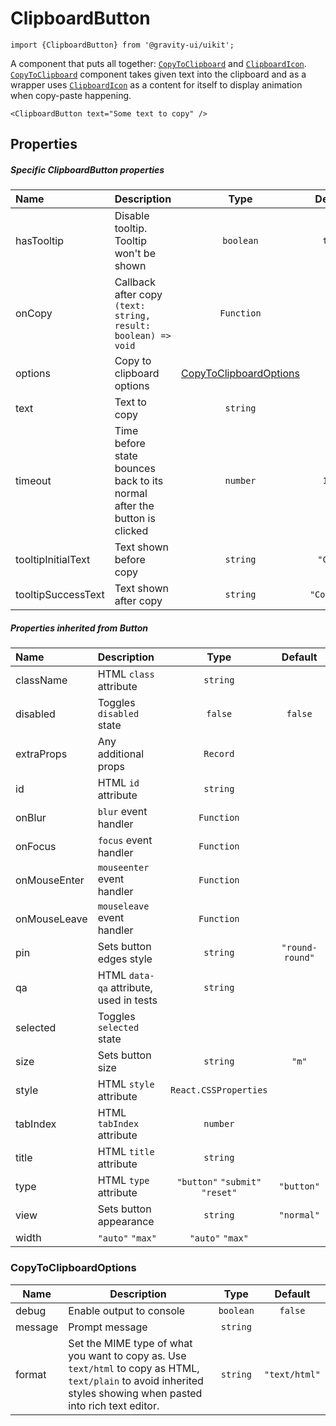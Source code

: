 <!--GITHUB_BLOCK-->

# ClipboardButton

<!--/GITHUB_BLOCK-->

```tsx
import {ClipboardButton} from '@gravity-ui/uikit';
```

A component that puts all together: [`CopyToClipboard`](../CopyToClipboard/README.md) and [`ClipboardIcon`](../ClipboardIcon/README.md). [`CopyToClipboard`](../CopyToClipboard/README.md) component takes given text into the clipboard and as a wrapper uses [`ClipboardIcon`](../ClipboardIcon/README.md) as a content for itself to display animation when copy-paste happening.

<!--LANDING_BLOCK
<ExampleBlock
    code={`
<ClipboardButton text="Some text to copy" />
`}
>
    <UIKit.ClipboardButton text="Some text to copy" />
</ExampleBlock>
LANDING_BLOCK-->

<!--GITHUB_BLOCK-->

```tsx
<ClipboardButton text="Some text to copy" />
```

<!--/GITHUB_BLOCK-->

## Properties

##### Specific ClipboardButton properties

| Name               | Description                                                              |                       Type                        |   Default   |
| :----------------- | :----------------------------------------------------------------------- | :-----------------------------------------------: | :---------: |
| hasTooltip         | Disable tooltip. Tooltip won't be shown                                  |                     `boolean`                     |   `true`    |
| onCopy             | Callback after copy `(text: string, result: boolean) => void`            |                    `Function`                     |             |
| options            | Copy to clipboard options                                                | [CopyToClipboardOptions](#copytoclipboardoptions) |             |
| text               | Text to copy                                                             |                     `string`                      |             |
| timeout            | Time before state bounces back to its normal after the button is clicked |                     `number`                      |   `1000`    |
| tooltipInitialText | Text shown before copy                                                   |                     `string`                      |  `"Copy"`   |
| tooltipSuccessText | Text shown after copy                                                    |                     `string`                      | `"Copied!"` |

##### Properties inherited from Button

| Name         | Description                             |              Type               |     Default     |
| :----------- | :-------------------------------------- | :-----------------------------: | :-------------: |
| className    | HTML `class` attribute                  |            `string`             |                 |
| disabled     | Toggles `disabled` state                |             `false`             |     `false`     |
| extraProps   | Any additional props                    |            `Record`             |                 |
| id           | HTML `id` attribute                     |            `string`             |                 |
| onBlur       | `blur` event handler                    |           `Function`            |                 |
| onFocus      | `focus` event handler                   |           `Function`            |                 |
| onMouseEnter | `mouseenter` event handler              |           `Function`            |                 |
| onMouseLeave | `mouseleave` event handler              |           `Function`            |                 |
| pin          | Sets button edges style                 |            `string`             | `"round-round"` |
| qa           | HTML `data-qa` attribute, used in tests |            `string`             |                 |
| selected     | Toggles `selected` state                |                                 |                 |
| size         | Sets button size                        |            `string`             |      `"m"`      |
| style        | HTML `style` attribute                  |      `React.CSSProperties`      |                 |
| tabIndex     | HTML `tabIndex` attribute               |            `number`             |                 |
| title        | HTML `title` attribute                  |            `string`             |                 |
| type         | HTML `type` attribute                   | `"button"` `"submit"` `"reset"` |   `"button"`    |
| view         | Sets button appearance                  |            `string`             |   `"normal"`    |
| width        | `"auto"` `"max"`                        |        `"auto"` `"max"`         |                 |

### CopyToClipboardOptions

| Name    | Description                                                                                                                                                       |   Type    |    Default    |
| ------- | ----------------------------------------------------------------------------------------------------------------------------------------------------------------- | :-------: | :-----------: |
| debug   | Enable output to console                                                                                                                                          | `boolean` |    `false`    |
| message | Prompt message                                                                                                                                                    | `string`  |               |
| format  | Set the MIME type of what you want to copy as. Use `text/html` to copy as HTML, `text/plain` to avoid inherited styles showing when pasted into rich text editor. | `string`  | `"text/html"` |
